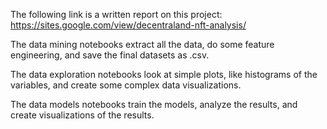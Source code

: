 The following link is a written report on this project:
https://sites.google.com/view/decentraland-nft-analysis/

The data mining notebooks extract all the data, do some feature engineering, and save the final datasets as .csv. 

The data exploration notebooks look at simple plots, like histograms of the variables, and create some complex data visualizations.

The data models notebooks train the models, analyze the results, and create visualizations of the results. 
